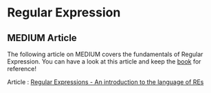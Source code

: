 # Regular Expression

## MEDIUM Article
The following article on MEDIUM covers the fundamentals of Regular Expression. You can have a look at this article and keep the <a href="">book</a> for reference!

Article : <a href="https://medium.com/@basubinayak05/python-regular-expressions-e71bae88ea6c">Regular Expressions - An introduction to the language of REs</a>

